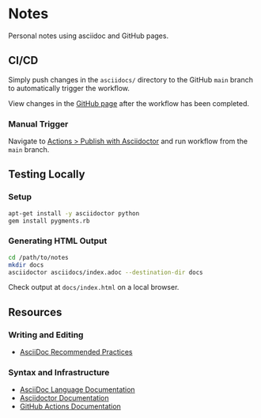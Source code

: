 # Notes

Personal notes using asciidoc and GitHub pages.

## CI/CD

Simply push changes in the `asciidocs/` directory to the GitHub `main` branch to automatically trigger the workflow.

View changes in the [GitHub page](https://thirdwater.github.io/notes/) after the workflow has been completed.

### Manual Trigger

Navigate to [Actions > Publish with Asciidoctor](https://github.com/Thirdwater/notes/actions?query=workflow%3A%22Publish+with+Asciidoctor%22) and run workflow from the `main` branch.

## Testing Locally

### Setup

```sh
apt-get install -y asciidoctor python
gem install pygments.rb
```

### Generating HTML Output

```sh
cd /path/to/notes
mkdir docs
asciidoctor asciidocs/index.adoc --destination-dir docs
```

Check output at `docs/index.html` on a local browser.

## Resources

### Writing and Editing

* [AsciiDoc Recommended Practices](https://asciidoctor.org/docs/asciidoc-recommended-practices/)

### Syntax and Infrastructure

* [AsciiDoc Language Documentation](https://docs.asciidoctor.org/asciidoc/latest/)
* [Asciidoctor Documentation](https://docs.asciidoctor.org/asciidoctor/latest/)
* [GitHub Actions Documentation](https://docs.github.com/en/actions)
